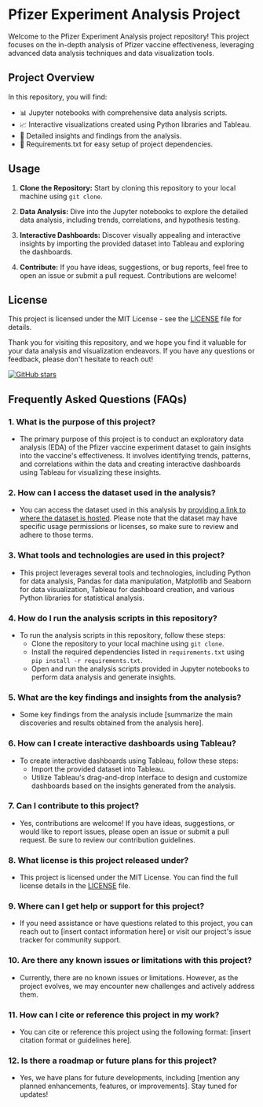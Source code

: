 
# Pfizer Experiment Analysis Project

Welcome to the Pfizer Experiment Analysis project repository! This project focuses on the in-depth analysis of Pfizer vaccine effectiveness, leveraging advanced data analysis techniques and data visualization tools.

## Project Overview

In this repository, you will find:

- 📊 Jupyter notebooks with comprehensive data analysis scripts.
- 📈 Interactive visualizations created using Python libraries and Tableau.
- 📄 Detailed insights and findings from the analysis.
- 🐍 Requirements.txt for easy setup of project dependencies.

## Usage

1. **Clone the Repository:** Start by cloning this repository to your local machine using `git clone`.

2. **Data Analysis:** Dive into the Jupyter notebooks to explore the detailed data analysis, including trends, correlations, and hypothesis testing.

3. **Interactive Dashboards:** Discover visually appealing and interactive insights by importing the provided dataset into Tableau and exploring the dashboards.

4. **Contribute:** If you have ideas, suggestions, or bug reports, feel free to open an issue or submit a pull request. Contributions are welcome!

## License

This project is licensed under the MIT License - see the [LICENSE](LICENSE) file for details.

Thank you for visiting this repository, and we hope you find it valuable for your data analysis and visualization endeavors. If you have any questions or feedback, please don't hesitate to reach out!

[![GitHub stars](https://img.shields.io/github/stars/yourusername/pfizer-experiment-analysis?style=social)](https://github.com/shivendra1-cyber/pfizer-experiment-analysis/stargazers)
## Frequently Asked Questions (FAQs)

### 1. What is the purpose of this project?
- The primary purpose of this project is to conduct an exploratory data analysis (EDA) of the Pfizer vaccine experiment dataset to gain insights into the vaccine's effectiveness. It involves identifying trends, patterns, and correlations within the data and creating interactive dashboards using Tableau for visualizing these insights.

### 2. How can I access the dataset used in the analysis?
- You can access the dataset used in this analysis by [providing a link to where the dataset is hosted](https://drive.google.com/uc?id=173A59xh2mnpmljCCB9bhC4C5eP2IS6qZ). Please note that the dataset may have specific usage permissions or licenses, so make sure to review and adhere to those terms.

### 3. What tools and technologies are used in this project?
- This project leverages several tools and technologies, including Python for data analysis, Pandas for data manipulation, Matplotlib and Seaborn for data visualization, Tableau for dashboard creation, and various Python libraries for statistical analysis.

### 4. How do I run the analysis scripts in this repository?
- To run the analysis scripts in this repository, follow these steps:
   - Clone the repository to your local machine using `git clone`.
   - Install the required dependencies listed in `requirements.txt` using `pip install -r requirements.txt`.
   - Open and run the analysis scripts provided in Jupyter notebooks to perform data analysis and generate insights.

### 5. What are the key findings and insights from the analysis?
- Some key findings from the analysis include [summarize the main discoveries and results obtained from the analysis here].

### 6. How can I create interactive dashboards using Tableau?
- To create interactive dashboards using Tableau, follow these steps:
   - Import the provided dataset into Tableau.
   - Utilize Tableau's drag-and-drop interface to design and customize dashboards based on the insights generated from the analysis.

### 7. Can I contribute to this project?
- Yes, contributions are welcome! If you have ideas, suggestions, or would like to report issues, please open an issue or submit a pull request. Be sure to review our contribution guidelines.

### 8. What license is this project released under?
- This project is licensed under the MIT License. You can find the full license details in the [LICENSE](LICENSE) file.

### 9. Where can I get help or support for this project?
- If you need assistance or have questions related to this project, you can reach out to [insert contact information here] or visit our project's issue tracker for community support.

### 10. Are there any known issues or limitations with this project?
- Currently, there are no known issues or limitations. However, as the project evolves, we may encounter new challenges and actively address them.

### 11. How can I cite or reference this project in my work?
- You can cite or reference this project using the following format: [insert citation format or guidelines here].

### 12. Is there a roadmap or future plans for this project?
- Yes, we have plans for future developments, including [mention any planned enhancements, features, or improvements]. Stay tuned for updates!
